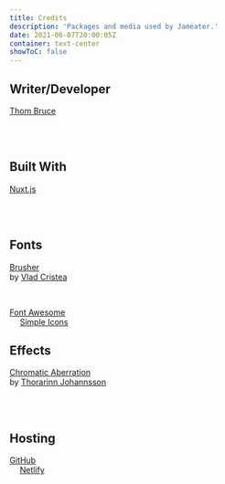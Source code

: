 ```yaml
---
title: Credits
description: 'Packages and media used by Jameater.'
date: 2021-06-07T20:00:05Z
container: text-center
showToC: false
---
```


## Writer/Developer

<a href='https://thombruce.com/' class='text-3xl font-light'>Thom Bruce</a>

<br/>
<br/>

## Built With

<a href='https://nuxtjs.org/' class='text-2xl'><tnt-simple-icon icon='nuxtdotjs'></tnt-simple-icon> Nuxt.js</a>

<br/>
<br/>

## Fonts

<a href='https://graphicburger.com/brusher-free-font/' class='text-4xl font-poster'>Brusher</a>
<br/>
by [Vlad Cristea](https://creativemarket.com/VladCristea)

<br/>

<a href='https://fontawesome.com/'><tnt-simple-icon icon='fontawesome'></tnt-simple-icon> Font Awesome</a>
<br class='inline md:hidden'/><span class='hidden md:inline'>&emsp;</span>
<a href='https://simpleicons.org/'><tnt-simple-icon icon='simpleicons'></tnt-simple-icon> Simple Icons</a>

## Effects

<a href='https://codepen.io/thorthor/pen/Wxaprz' class='text-2xl hover:text-black dark:hover:text-light font-extrabold hover:text-chromatic-aberration'>Chromatic Aberration</a>
<br/>
by [Thorarinn Johannsson](https://www.thorarinn.is/)

<br/>
<br/>

## Hosting

<a href='https://github.com/' class='text-2xl font-light'><tnt-simple-icon icon='github'></tnt-simple-icon> GitHub</a>
<br class='inline md:hidden'/><span class='hidden md:inline'>&emsp;</span>
<a href='https://netlify.com/' class='text-2xl font-light'><tnt-simple-icon icon='netlify'></tnt-simple-icon> Netlify</a>